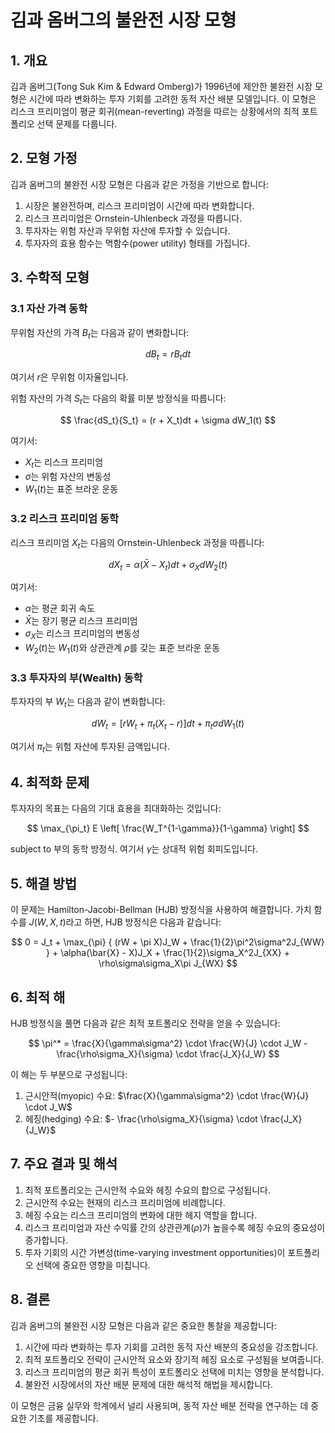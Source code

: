 # 김과 옴버그의 불완전 시장 모형

## 1. 개요

김과 옴버그(Tong Suk Kim & Edward Omberg)가 1996년에 제안한 불완전 시장 모형은 시간에 따라 변화하는 투자 기회를 고려한 동적 자산 배분 모델입니다. 이 모형은 리스크 프리미엄이 평균 회귀(mean-reverting) 과정을 따르는 상황에서의 최적 포트폴리오 선택 문제를 다룹니다.

## 2. 모형 가정

김과 옴버그의 불완전 시장 모형은 다음과 같은 가정을 기반으로 합니다:

1. 시장은 불완전하며, 리스크 프리미엄이 시간에 따라 변화합니다.
2. 리스크 프리미엄은 Ornstein-Uhlenbeck 과정을 따릅니다.
3. 투자자는 위험 자산과 무위험 자산에 투자할 수 있습니다.
4. 투자자의 효용 함수는 멱함수(power utility) 형태를 가집니다.

## 3. 수학적 모형

### 3.1 자산 가격 동학

무위험 자산의 가격 $B_t$는 다음과 같이 변화합니다:

$$
dB_t = rB_t dt
$$

여기서 $r$은 무위험 이자율입니다.

위험 자산의 가격 $S_t$는 다음의 확률 미분 방정식을 따릅니다:

$$
\frac{dS_t}{S_t} = (r + X_t)dt + \sigma dW_1(t)
$$

여기서:
- $X_t$는 리스크 프리미엄
- $\sigma$는 위험 자산의 변동성
- $W_1(t)$는 표준 브라운 운동

### 3.2 리스크 프리미엄 동학

리스크 프리미엄 $X_t$는 다음의 Ornstein-Uhlenbeck 과정을 따릅니다:

$$
dX_t = \alpha(\bar{X} - X_t)dt + \sigma_X dW_2(t)
$$

여기서:
- $\alpha$는 평균 회귀 속도
- $\bar{X}$는 장기 평균 리스크 프리미엄
- $\sigma_X$는 리스크 프리미엄의 변동성
- $W_2(t)$는 $W_1(t)$와 상관관계 $\rho$를 갖는 표준 브라운 운동

### 3.3 투자자의 부(Wealth) 동학

투자자의 부 $W_t$는 다음과 같이 변화합니다:

$$
dW_t = [rW_t + \pi_t(X_t - r)]dt + \pi_t\sigma dW_1(t)
$$

여기서 $\pi_t$는 위험 자산에 투자된 금액입니다.

## 4. 최적화 문제

투자자의 목표는 다음의 기대 효용을 최대화하는 것입니다:

$$
\max_{\pi_t} E \left[ \frac{W_T^{1-\gamma}}{1-\gamma} \right]
$$

subject to 부의 동학 방정식. 여기서 $\gamma$는 상대적 위험 회피도입니다.

## 5. 해결 방법

이 문제는 Hamilton-Jacobi-Bellman (HJB) 방정식을 사용하여 해결합니다. 가치 함수를 $J(W,X,t)$라고 하면, HJB 방정식은 다음과 같습니다:

$$
0 = J_t + \max_{\pi} { (rW + \pi X)J_W + \frac{1}{2}\pi^2\sigma^2J_{WW} } + \alpha(\bar{X} - X)J_X + \frac{1}{2}\sigma_X^2J_{XX} + \rho\sigma\sigma_X\pi J_{WX}
$$

## 6. 최적 해

HJB 방정식을 풀면 다음과 같은 최적 포트폴리오 전략을 얻을 수 있습니다:

$$
\pi^* = \frac{X}{\gamma\sigma^2} \cdot \frac{W}{J} \cdot J_W - \frac{\rho\sigma_X}{\sigma} \cdot \frac{J_X}{J_W}
$$

이 해는 두 부분으로 구성됩니다:
1. 근시안적(myopic) 수요: $\frac{X}{\gamma\sigma^2} \cdot \frac{W}{J} \cdot J_W$
2. 헤징(hedging) 수요: $- \frac{\rho\sigma_X}{\sigma} \cdot \frac{J_X}{J_W}$

## 7. 주요 결과 및 해석

1. 최적 포트폴리오는 근시안적 수요와 헤징 수요의 합으로 구성됩니다.
2. 근시안적 수요는 현재의 리스크 프리미엄에 비례합니다.
3. 헤징 수요는 리스크 프리미엄의 변화에 대한 헤지 역할을 합니다.
4. 리스크 프리미엄과 자산 수익률 간의 상관관계($\rho$)가 높을수록 헤징 수요의 중요성이 증가합니다.
5. 투자 기회의 시간 가변성(time-varying investment opportunities)이 포트폴리오 선택에 중요한 영향을 미칩니다.

## 8. 결론

김과 옴버그의 불완전 시장 모형은 다음과 같은 중요한 통찰을 제공합니다:

1. 시간에 따라 변화하는 투자 기회를 고려한 동적 자산 배분의 중요성을 강조합니다.
2. 최적 포트폴리오 전략이 근시안적 요소와 장기적 헤징 요소로 구성됨을 보여줍니다.
3. 리스크 프리미엄의 평균 회귀 특성이 포트폴리오 선택에 미치는 영향을 분석합니다.
4. 불완전 시장에서의 자산 배분 문제에 대한 해석적 해법을 제시합니다.

이 모형은 금융 실무와 학계에서 널리 사용되며, 동적 자산 배분 전략을 연구하는 데 중요한 기초를 제공합니다.
